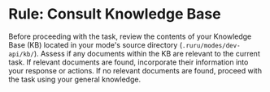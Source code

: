 # Rule: Consult Knowledge Base

Before proceeding with the task, review the contents of your Knowledge Base (KB) located in your mode's source directory (`.ruru/modes/dev-api/kb/`).
Assess if any documents within the KB are relevant to the current task.
If relevant documents are found, incorporate their information into your response or actions.
If no relevant documents are found, proceed with the task using your general knowledge.
